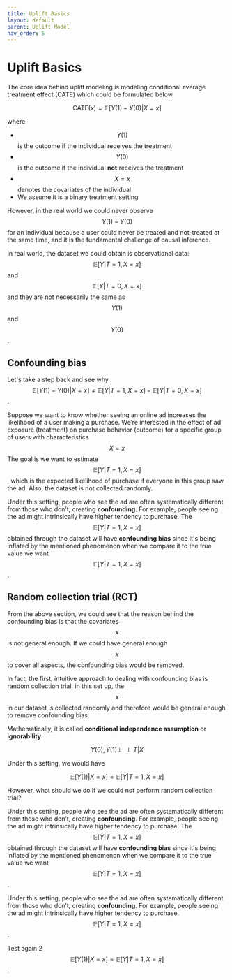 ```yaml
---
title: Uplift Basics
layout: default
parent: Uplift Model
nav_order: 5
---
```


# Uplift Basics
The core idea behind uplift modeling is modeling conditional average treatment effect (CATE) 
which could be formulated below

$$ \textrm{CATE}(x) = \mathbb{E}[Y(1) - Y(0)|X=x]$$

where
- $$Y(1)$$ is the outcome if the individual receives the treatment
- $$Y(0)$$ is the outcome if the individual **not** receives the treatment
- $$X = x$$ denotes the covariates of the individual
- We assume it is a binary treatment setting

However, in the real world we could never observe $$Y(1) - Y(0)$$ for an individual because
a user could never be treated and not-treated at the same time, and it is the fundamental challenge of causal inference.

In real world, the dataset we could obtain is 
observational data: $$\mathbb{E}[Y|T=1, X=x]$$ and $$\mathbb{E}[Y|T=0, X=x]$$
and they are not necessarily the same as $$Y(1)$$ and $$Y(0)$$.

## Confounding bias
Let's take a step back and see why $$\mathbb{E}[Y(1) - Y(0)|X=x] \neq \mathbb{E}[Y|T=1, X=x] - \mathbb{E}[Y|T=0, X=x]$$.

Suppose we want to know whether seeing an online ad increases the likelihood of a user making a purchase. 
We’re interested in the effect of ad exposure (treatment) on purchase behavior (outcome) 
for a specific group of users with characteristics $$X = x$$ The goal is we want to estimate $$\mathbb{E}[Y|T=1, X=x]$$, 
which is the expected likelihood of purchase if everyone in this group saw the ad. 
Also, the dataset is not collected randomly. 

Under this setting, people who see the ad are often systematically different from those who don’t, 
creating **confounding**. For example, people seeing the ad might intrinsically have higher tendency to purchase.
The $$\mathbb{E}[Y|T=1, X=x]$$ obtained through the dataset will have **confounding bias** 
since it's being inflated by the mentioned phenomenon 
when we compare it to the true value we want $$\mathbb{E}[Y|T=1, X=x]$$.


## Random collection trial (RCT)
From the above section, we could see that the reason behind the confounding bias is that the covariates $$x$$ is not
general enough. If we could have general enough $$x$$ to cover all aspects, the confounding bias would be removed.

In fact, the first, intuitive approach to dealing with confounding bias is random collection trial. in this set up, the
$$x$$ in our dataset is collected randomly and therefore would be general enough to remove confounding bias.

Mathematically, it is called **conditional independence assumption** or **ignorability**. 

$$ Y(0), Y(1) \perp\!\!\!\perp T | X $$

Under this setting, we would have

$$\mathbb{E}[Y(1)|X=x] = \mathbb{E}[Y|T=1, X=x]$$

However, what should we do if we could not perform random collection trial?

Under this setting, people who see the ad are often systematically different from those who don’t, 
creating **confounding**. For example, people seeing the ad might intrinsically have higher tendency to purchase.
The $$\mathbb{E}[Y|T=1, X=x]$$ obtained through the dataset will have **confounding bias** 
since it's being inflated by the mentioned phenomenon 
when we compare it to the true value we want $$\mathbb{E}[Y|T=1, X=x]$$.

Under this setting, people who see the ad are often systematically different from those who don’t, 
creating **confounding**. For example, people seeing the ad might intrinsically have higher tendency to purchase. $$\mathbb{E}[Y|T=1, X=x]$$.

Test again 2 
$$\mathbb{E}[Y(1)|X=x] = \mathbb{E}[Y|T=1, X=x]$$.



